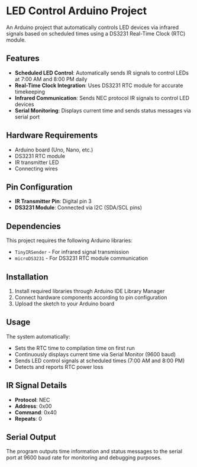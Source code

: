 # LED Control Arduino Project

An Arduino project that automatically controls LED devices via infrared signals based on scheduled times using a DS3231 Real-Time Clock (RTC) module.

## Features

- **Scheduled LED Control**: Automatically sends IR signals to control LEDs at 7:00 AM and 8:00 PM daily
- **Real-Time Clock Integration**: Uses DS3231 RTC module for accurate timekeeping
- **Infrared Communication**: Sends NEC protocol IR signals to control LED devices
- **Serial Monitoring**: Displays current time and sends status messages via serial port

## Hardware Requirements

- Arduino board (Uno, Nano, etc.)
- DS3231 RTC module
- IR transmitter LED
- Connecting wires

## Pin Configuration

- **IR Transmitter Pin**: Digital pin 3
- **DS3231 Module**: Connected via I2C (SDA/SCL pins)

## Dependencies

This project requires the following Arduino libraries:

- `TinyIRSender` - For infrared signal transmission
- `microDS3231` - For DS3231 RTC module communication

## Installation

1. Install required libraries through Arduino IDE Library Manager
2. Connect hardware components according to pin configuration
3. Upload the sketch to your Arduino board

## Usage

The system automatically:
- Sets the RTC time to compilation time on first run
- Continuously displays current time via Serial Monitor (9600 baud)
- Sends LED control signals at scheduled times (7:00 AM and 8:00 PM)
- Detects and reports RTC power loss

## IR Signal Details

- **Protocol**: NEC
- **Address**: 0x00
- **Command**: 0x40
- **Repeats**: 0

## Serial Output

The program outputs time information and status messages to the serial port at 9600 baud rate for monitoring and debugging purposes.